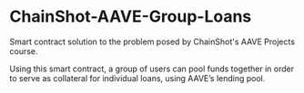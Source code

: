 # ChainShot-AAVE-Group-Loans

Smart contract solution to the problem posed by ChainShot's AAVE Projects course.

Using this smart contract, a group of users can pool funds together in order to serve as collateral for individual loans, using AAVE’s lending pool.
